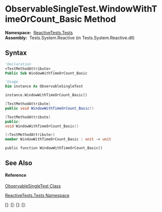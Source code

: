 # ObservableSingleTest.WindowWithTimeOrCount\_Basic Method

**Namespace:**  [ReactiveTests.Tests](ReactiveTests.Tests\ReactiveTests.Tests.md)  
**Assembly:**  Tests.System.Reactive (in Tests.System.Reactive.dll)

## Syntax

```vb
'Declaration
<TestMethodAttribute> _
Public Sub WindowWithTimeOrCount_Basic
```

```vb
'Usage
Dim instance As ObservableSingleTest

instance.WindowWithTimeOrCount_Basic()
```

```csharp
[TestMethodAttribute]
public void WindowWithTimeOrCount_Basic()
```

```c++
[TestMethodAttribute]
public:
void WindowWithTimeOrCount_Basic()
```

```fsharp
[<TestMethodAttribute>]
member WindowWithTimeOrCount_Basic : unit -> unit 
```

```jscript
public function WindowWithTimeOrCount_Basic()
```

## See Also

#### Reference

[ObservableSingleTest Class](ObservableSingleTest\ObservableSingleTest.md)

[ReactiveTests.Tests Namespace](ReactiveTests.Tests\ReactiveTests.Tests.md)

[]: 
[]: 
[]: 
[]: 